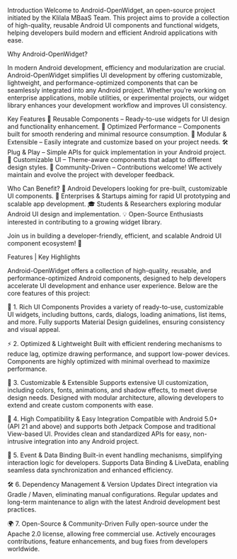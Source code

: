 Introduction
Welcome to Android-OpenWidget, an open-source project initiated by the Klilala MBaaS Team. This project aims to provide a collection of high-quality, reusable Android UI components and functional widgets, helping developers build modern and efficient Android applications with ease.

Why Android-OpenWidget?

In modern Android development, efficiency and modularization are crucial. Android-OpenWidget simplifies UI development by offering customizable, lightweight, and performance-optimized components that can be seamlessly integrated into any Android project. Whether you’re working on enterprise applications, mobile utilities, or experimental projects, our widget library enhances your development workflow and improves UI consistency.

Key Features
📌 Reusable Components – Ready-to-use widgets for UI design and functionality enhancement.
🚀 Optimized Performance – Components built for smooth rendering and minimal resource consumption.
🔄 Modular & Extensible – Easily integrate and customize based on your project needs.
🛠 Plug & Play – Simple APIs for quick implementation in your Android project.
🎨 Customizable UI – Theme-aware components that adapt to different design styles.
📡 Community-Driven – Contributions welcome! We actively maintain and evolve the project with developer feedback.

Who Can Benefit?
📱 Android Developers looking for pre-built, customizable UI components.
🏢 Enterprises & Startups aiming for rapid UI prototyping and scalable app development.
🎓 Students & Researchers exploring modular Android UI design and implementation.
💡 Open-Source Enthusiasts interested in contributing to a growing widget library.

Join us in building a developer-friendly, efficient, and scalable Android UI component ecosystem! 🚀


Features | Key Highlights

Android-OpenWidget offers a collection of high-quality, reusable, and performance-optimized Android components, designed to help developers accelerate UI development and enhance user experience. Below are the core features of this project:

🔹 1. Rich UI Components
Provides a variety of ready-to-use, customizable UI widgets, including buttons, cards, dialogs, loading animations, list items, and more.
Fully supports Material Design guidelines, ensuring consistency and visual appeal.

⚡ 2. Optimized & Lightweight
Built with efficient rendering mechanisms to reduce lag, optimize drawing performance, and support low-power devices.
Components are highly optimized with minimal overhead to maximize performance.

🎨 3. Customizable & Extensible
Supports extensive UI customization, including colors, fonts, animations, and shadow effects, to meet diverse design needs.
Designed with modular architecture, allowing developers to extend and create custom components with ease.

🔄 4. High Compatibility & Easy Integration
Compatible with Android 5.0+ (API 21 and above) and supports both Jetpack Compose and traditional View-based UI.
Provides clean and standardized APIs for easy, non-intrusive integration into any Android project.

📡 5. Event & Data Binding
Built-in event handling mechanisms, simplifying interaction logic for developers.
Supports Data Binding & LiveData, enabling seamless data synchronization and enhanced efficiency.

🛠 6. Dependency Management & Version Updates
Direct integration via Gradle / Maven, eliminating manual configurations.
Regular updates and long-term maintenance to align with the latest Android development best practices.

🌍 7. Open-Source & Community-Driven
Fully open-source under the Apache 2.0 license, allowing free commercial use.
Actively encourages contributions, feature enhancements, and bug fixes from developers worldwide.
